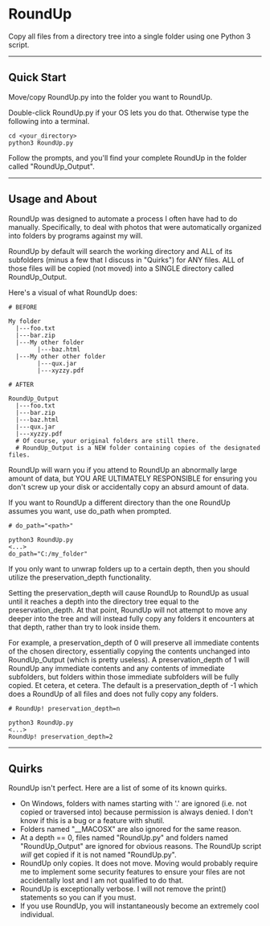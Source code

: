 # RoundUp

Copy all files from a directory tree into a single folder using one Python 3 script.

---
## Quick Start

Move/copy RoundUp.py into the folder you want to RoundUp.

Double-click RoundUp.py if your OS lets you do that.
Otherwise type the following into a terminal.

```commandline
cd <your_directory>
python3 RoundUp.py
```

Follow the prompts, and you'll find your complete RoundUp in the folder called "RoundUp_Output".

---
## Usage and About

RoundUp was designed to automate a process I often have had to do manually.
Specifically, to deal with photos that were automatically organized into folders by programs against my will.

RoundUp by default will search the working directory and ALL of its subfolders (minus a few that I discuss in "Quirks")
for ANY files. ALL of those files will be copied (not moved) into a SINGLE directory called RoundUp_Output.

Here's a visual of what RoundUp does:
```
# BEFORE

My folder
  |---foo.txt
  |---bar.zip
  |---My other folder
        |---baz.html
  |---My other other folder
        |---qux.jar
        |---xyzzy.pdf

# AFTER

RoundUp_Output
  |---foo.txt
  |---bar.zip
  |---baz.html
  |---qux.jar
  |---xyzzy.pdf
  # Of course, your original folders are still there.
  # RoundUp_Output is a NEW folder containing copies of the designated files.
```

RoundUp will warn you if you attend to RoundUp an abnormally large amount of data,
but YOU ARE ULTIMATELY RESPONSIBLE for ensuring you don't screw up your disk or accidentally copy an absurd amount of data.

If you want to RoundUp a different directory than the one RoundUp assumes you want, use do_path when prompted.

```commandline
# do_path="<path>"

python3 RoundUp.py
<...>
do_path="C:/my_folder"
```

If you only want to unwrap folders up to a certain depth, then you should utilize the preservation_depth functionality.

Setting the preservation_depth will cause RoundUp to RoundUp as usual until it reaches a depth into the directory tree equal to the preservation_depth.
At that point, RoundUp will not attempt to move any deeper into the tree and will instead fully copy any folders it encounters at that depth, rather than try to look inside them.

For example, a preservation_depth of 0 will preserve all immediate contents of the chosen directory, essentially copying the contents unchanged into RoundUp_Output (which is pretty useless).
A preservation_depth of 1 will RoundUp any immediate contents and any contents of immediate subfolders, but folders within those immediate subfolders will be fully copied. Et cetera, et cetera.
The default is a preservation_depth of -1 which does a RoundUp of all files and does not fully copy any folders.

```commandline
# RoundUp! preservation_depth=n

python3 RoundUp.py
<...>
RoundUp! preservation_depth=2
```

---

## Quirks

RoundUp isn't perfect. Here are a list of some of its known quirks.

- On Windows, folders with names starting with '.' are ignored (i.e. not copied or traversed into) because permission is always denied.
  I don't know if this is a bug or a feature with shutil.
- Folders named "__MACOSX" are also ignored for the same reason.
- At a depth == 0, files named "RoundUp.py" and folders named "RoundUp_Output" are ignored for obvious reasons.
  The RoundUp script *will* get copied if it is not named "RoundUp.py".
- RoundUp only copies. It does not move. Moving would probably require me to implement some security features to ensure your files are not accidentally lost and I am not qualified to do that.
- RoundUp is exceptionally verbose. I will not remove the print() statements so you can if you must.
- If you use RoundUp, you will instantaneously become an extremely cool individual.
